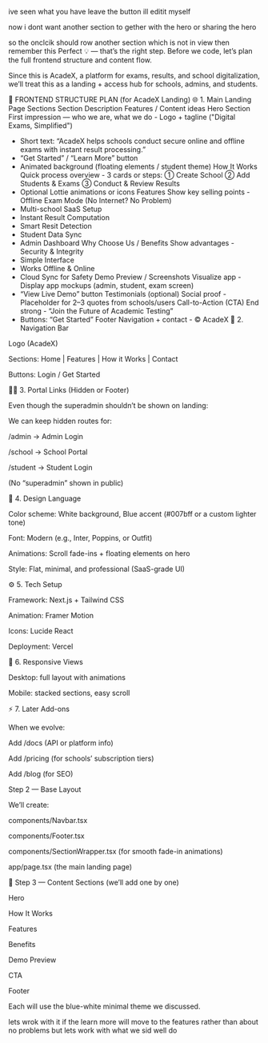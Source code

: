 ive seen what you have
leave the button ill editit myself

now i dont want another section to gether with the hero
or sharing the hero

so the onclcik should row another section 
which is not in view then 
remember this
Perfect 💡 — that’s the right step. Before we code, let’s plan the full frontend structure and content flow.

Since this is AcadeX, a platform for exams, results, and school digitalization, we’ll treat this as a landing + access hub for schools, admins, and students.

🧱 FRONTEND STRUCTURE PLAN (for AcadeX Landing)
🌐 1. Main Landing Page Sections
Section	Description	Features / Content ideas
Hero Section	First impression — who we are, what we do	- Logo + tagline ("Digital Exams, Simplified")
- Short text: “AcadeX helps schools conduct secure online and offline exams with instant result processing.”
- “Get Started” / “Learn More” button
- Animated background (floating elements / student theme)
How It Works	Quick process overview	- 3 cards or steps:
① Create School
② Add Students & Exams
③ Conduct & Review Results
- Optional Lottie animations or icons
Features	Show key selling points	- Offline Exam Mode (No Internet? No Problem)
- Multi-school SaaS Setup
- Instant Result Computation
- Smart Resit Detection
- Student Data Sync
- Admin Dashboard
Why Choose Us / Benefits	Show advantages	- Security & Integrity
- Simple Interface
- Works Offline & Online
- Cloud Sync for Safety
Demo Preview / Screenshots	Visualize app	- Display app mockups (admin, student, exam screen)
- “View Live Demo” button
Testimonials (optional)	Social proof	- Placeholder for 2–3 quotes from schools/users
Call-to-Action (CTA)	End strong	- “Join the Future of Academic Testing”
- Buttons: “Get Started”
Footer	Navigation + contact	- © AcadeX
🧭 2. Navigation Bar

Logo (AcadeX)

Sections: Home | Features | How it Works | Contact

Buttons: Login / Get Started

🧑‍💻 3. Portal Links (Hidden or Footer)

Even though the superadmin shouldn’t be shown on landing:

We can keep hidden routes for:

/admin → Admin Login

/school → School Portal

/student → Student Login

(No “superadmin” shown in public)

🎨 4. Design Language

Color scheme: White background, Blue accent (#007bff or a custom lighter tone)

Font: Modern (e.g., Inter, Poppins, or Outfit)

Animations: Scroll fade-ins + floating elements on hero

Style: Flat, minimal, and professional (SaaS-grade UI)

⚙️ 5. Tech Setup

Framework: Next.js + Tailwind CSS

Animation: Framer Motion

Icons: Lucide React

Deployment: Vercel

📱 6. Responsive Views

Desktop: full layout with animations

Mobile: stacked sections, easy scroll

⚡ 7. Later Add-ons

When we evolve:

Add /docs (API or platform info)

Add /pricing (for schools’ subscription tiers)

Add /blog (for SEO)


Step 2 — Base Layout

We’ll create:

components/Navbar.tsx

components/Footer.tsx

components/SectionWrapper.tsx (for smooth fade-in animations)

app/page.tsx (the main landing page)

🧠 Step 3 — Content Sections (we’ll add one by one)

Hero

How It Works

Features

Benefits

Demo Preview

CTA

Footer

Each will use the blue-white minimal theme we discussed.


lets wrok with it
if the learn more will move to the features rather than about no problems
but lets work with what we sid well do